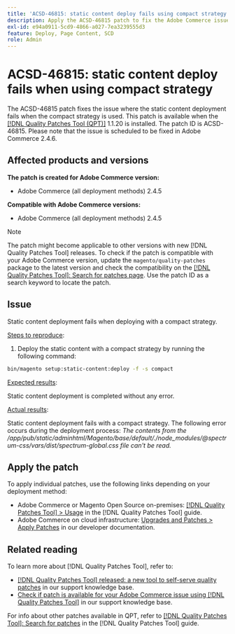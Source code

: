 ```yaml
---
title: 'ACSD-46815: static content deploy fails using compact strategy'
description: Apply the ACSD-46815 patch to fix the Adobe Commerce issue where static content deploy fails when using compact strategy.
exl-id: e94a0911-5cd9-4866-a027-7ea3239555d3
feature: Deploy, Page Content, SCD
role: Admin
---
```

# ACSD-46815: static content deploy fails when using compact strategy

The ACSD-46815 patch fixes the issue where the static content deployment fails when the compact strategy is used. This patch is available when the [[!DNL Quality Patches Tool (QPT)]](https://support.magento.com/hc/en-us/articles/360047139492) 1.1.20 is installed. The patch ID is ACSD-46815. Please note that the issue is scheduled to be fixed in Adobe Commerce 2.4.6.

## Affected products and versions

**The patch is created for Adobe Commerce version:**

* Adobe Commerce (all deployment methods) 2.4.5

**Compatible with Adobe Commerce versions:**

* Adobe Commerce (all deployment methods) 2.4.5

>[!NOTE]
>
>The patch might become applicable to other versions with new [!DNL Quality Patches Tool] releases. To check if the patch is compatible with your Adobe Commerce version, update the `magento/quality-patches` package to the latest version and check the compatibility on the [[!DNL Quality Patches Tool]: Search for patches page](https://experienceleague.adobe.com/tools/commerce-quality-patches/index.html). Use the patch ID as a search keyword to locate the patch.

## Issue

Static content deployment fails when deploying with a compact strategy.

<u>Steps to reproduce</u>:

1. Deploy the static content with a compact strategy by running the following command:

```bash
bin/magento setup:static-content:deploy -f -s compact
```

<u>Expected results</u>:

Static content deployment is completed without any error.

<u>Actual results</u>:

Static content deployment fails with a compact strategy. The following error occurs during the deployment process: *The contents from the /app/pub/static/adminhtml/Magento/base/default/./node_modules/@spectrum-css/vars/dist/spectrum-global.css file can't be read.*

## Apply the patch

To apply individual patches, use the following links depending on your deployment method:

* Adobe Commerce or Magento Open Source on-premises: [[!DNL Quality Patches Tool] > Usage](https://experienceleague.adobe.com/docs/commerce-operations/tools/quality-patches-tool/usage.html) in the [!DNL Quality Patches Tool] guide.
* Adobe Commerce on cloud infrastructure: [Upgrades and Patches > Apply Patches](https://experienceleague.adobe.com/docs/commerce-cloud-service/user-guide/develop/upgrade/apply-patches.html) in our developer documentation.

## Related reading

To learn more about [!DNL Quality Patches Tool], refer to:

* [[!DNL Quality Patches Tool] released: a new tool to self-serve quality patches](https://experienceleague.adobe.com/en/docs/commerce-knowledge-base/kb/announcements/commerce-announcements/magento-quality-patches-released-new-tool-to-self-serve-quality-patches) in our support knowledge base.
* [Check if patch is available for your Adobe Commerce issue using [!DNL Quality Patches Tool]](/help/tools/quality-patches-tool/patches-available-in-qpt/check-patch-for-magento-issue-with-magento-quality-patches.md) in our support knowledge base.

For info about other patches available in QPT, refer to [[!DNL Quality Patches Tool]: Search for patches](https://experienceleague.adobe.com/tools/commerce-quality-patches/index.html) in the [!DNL Quality Patches Tool] guide.
